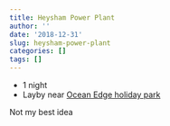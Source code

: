 ```yaml
---
title: Heysham Power Plant
author: ''
date: '2018-12-31'
slug: heysham-power-plant
categories: []
tags: []
---
```


* 1 night
* Layby near [Ocean Edge holiday park](https://goo.gl/maps/hWXfUbYpBJH1vMGN7)

Not my best idea